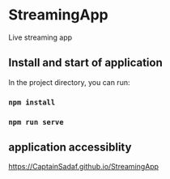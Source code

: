 # StreamingApp
Live streaming app

## Install and start of application

In the project directory, you can run:
### `npm install`
### `npm run serve`


## application accessiblity

https://CaptainSadaf.github.io/StreamingApp

